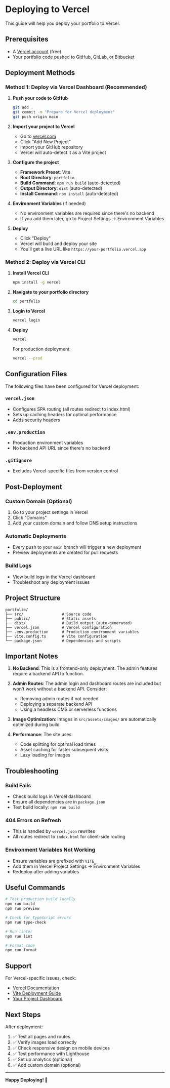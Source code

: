 # Deploying to Vercel

This guide will help you deploy your portfolio to Vercel.

## Prerequisites

- A [Vercel account](https://vercel.com/signup) (free)
- Your portfolio code pushed to GitHub, GitLab, or Bitbucket

## Deployment Methods

### Method 1: Deploy via Vercel Dashboard (Recommended)

1. **Push your code to GitHub**
   ```bash
   git add .
   git commit -m "Prepare for Vercel deployment"
   git push origin main
   ```

2. **Import your project to Vercel**
   - Go to [vercel.com](https://vercel.com)
   - Click "Add New Project"
   - Import your GitHub repository
   - Vercel will auto-detect it as a Vite project

3. **Configure the project**
   - **Framework Preset**: Vite
   - **Root Directory**: `portfolio`
   - **Build Command**: `npm run build` (auto-detected)
   - **Output Directory**: `dist` (auto-detected)
   - **Install Command**: `npm install` (auto-detected)

4. **Environment Variables** (if needed)
   - No environment variables are required since there's no backend
   - If you add them later, go to Project Settings → Environment Variables

5. **Deploy**
   - Click "Deploy"
   - Vercel will build and deploy your site
   - You'll get a live URL like `https://your-portfolio.vercel.app`

### Method 2: Deploy via Vercel CLI

1. **Install Vercel CLI**
   ```bash
   npm install -g vercel
   ```

2. **Navigate to your portfolio directory**
   ```bash
   cd portfolio
   ```

3. **Login to Vercel**
   ```bash
   vercel login
   ```

4. **Deploy**
   ```bash
   vercel
   ```
   
   For production deployment:
   ```bash
   vercel --prod
   ```

## Configuration Files

The following files have been configured for Vercel deployment:

### `vercel.json`
- Configures SPA routing (all routes redirect to index.html)
- Sets up caching headers for optimal performance
- Adds security headers

### `.env.production`
- Production environment variables
- No backend API URL since there's no backend

### `.gitignore`
- Excludes Vercel-specific files from version control

## Post-Deployment

### Custom Domain (Optional)
1. Go to your project settings in Vercel
2. Click "Domains"
3. Add your custom domain and follow DNS setup instructions

### Automatic Deployments
- Every push to your `main` branch will trigger a new deployment
- Preview deployments are created for pull requests

### Build Logs
- View build logs in the Vercel dashboard
- Troubleshoot any deployment issues

## Project Structure

```
portfolio/
├── src/                 # Source code
├── public/              # Static assets
├── dist/                # Build output (auto-generated)
├── vercel.json          # Vercel configuration
├── .env.production      # Production environment variables
├── vite.config.ts       # Vite configuration
└── package.json         # Dependencies and scripts
```

## Important Notes

1. **No Backend**: This is a frontend-only deployment. The admin features require a backend API to function.

2. **Admin Routes**: The admin login and dashboard routes are included but won't work without a backend API. Consider:
   - Removing admin routes if not needed
   - Deploying a separate backend API
   - Using a headless CMS or serverless functions

3. **Image Optimization**: Images in `src/assets/images/` are automatically optimized during build

4. **Performance**: The site uses:
   - Code splitting for optimal load times
   - Asset caching for faster subsequent visits
   - Lazy loading for images

## Troubleshooting

### Build Fails
- Check build logs in Vercel dashboard
- Ensure all dependencies are in `package.json`
- Test build locally: `npm run build`

### 404 Errors on Refresh
- This is handled by `vercel.json` rewrites
- All routes redirect to `index.html` for client-side routing

### Environment Variables Not Working
- Ensure variables are prefixed with `VITE_`
- Add them in Vercel Project Settings → Environment Variables
- Redeploy after adding variables

## Useful Commands

```bash
# Test production build locally
npm run build
npm run preview

# Check for TypeScript errors
npm run type-check

# Run linter
npm run lint

# Format code
npm run format
```

## Support

For Vercel-specific issues, check:
- [Vercel Documentation](https://vercel.com/docs)
- [Vite Deployment Guide](https://vitejs.dev/guide/static-deploy.html)
- [Your Project Dashboard](https://vercel.com/dashboard)

## Next Steps

After deployment:
1. ✅ Test all pages and routes
2. ✅ Verify images load correctly
3. ✅ Check responsive design on mobile devices
4. ✅ Test performance with Lighthouse
5. ✅ Set up analytics (optional)
6. ✅ Add custom domain (optional)

---

**Happy Deploying! 🚀**
